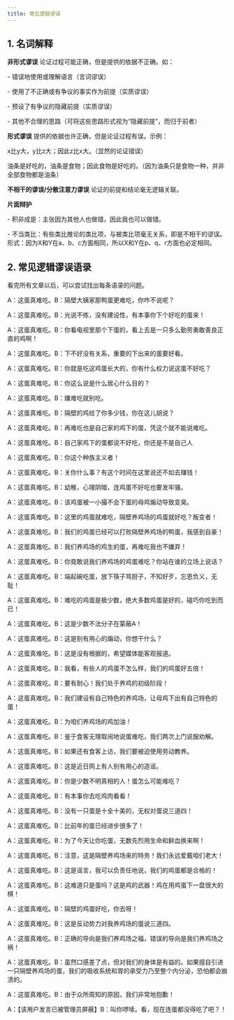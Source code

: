 ```yaml
---
title: 常见逻辑谬误
---
```


## 1. 名词解释

**非形式谬误** 论证过程可能正确，但是提供的依据不正确。如：

\-   错误地使用或理解语言（言词谬误）

\-   使用了不正确或有争议的事实作为前提（实质谬误）

\-   预设了有争议的隐藏前提（实质谬误）

\-   其他不合理的思路（可将这些思路形式视为“隐藏前提”，而归于前者）

 

**形式谬误** 提供的依据也许正确，但是论证过程有误。示例：

x比y大，y比z大；因此z比x大。（显然的论证错误）

油条是好吃的，油条是食物；因此食物是好吃的。（因为油条只是食物一种，并非全部食物都是油条）

 

**不相干的谬误/分散注意力谬误** 论证的前提和结论毫无逻辑关联。

 

**片面辩护**

\-   积非成是：主张因为其他人也做错，因此我也可以做错。

\-   不当类比：有些类比推论的类比项，与被类比项毫无关系，即是不相干的谬误。形式：因为X和Y在a、b、c方面相同，所以X和Y在p、q、r方面也必定相同。 

## 2. 常见逻辑谬误语录

看完所有文章以后，可以尝试找出每条语录的问题。

A：这蛋真难吃。B：隔壁大姨家那鸭蛋更难吃，你咋不说呢？

A：这蛋真难吃。B：光说不练，没有建设性，有本事你下个好吃的蛋来！

A：这蛋真难吃。B：你看电视里那个下蛋的，看上去是一只多么勤劳勇敢善良正直的鸡啊！

A：这蛋真难吃。B：下不好没有关系，重要的下出来的蛋要好看。

A：这蛋真难吃。B：你就是吃这鸡蛋长大的，你有什么权力说这蛋不好吃？

A：这蛋真难吃。B：你这么说是什么居心什么目的？

A：这蛋真难吃。B：嫌难吃就别吃。

A：这蛋真难吃。B：隔壁的鸡给了你多少钱，你在这儿胡说？

A：这蛋真难吃。B：再难吃也是自己家的鸡下的蛋，凭这个就不能说难吃。

A：这蛋真难吃。B：自己家鸡下的蛋都说不好吃，你还是不是自己人

A：这蛋真难吃。B：你这个种族主义者！

A：这蛋真难吃。B：关你什么事？有这个时间在这里说还不如去赚钱！

A：这蛋真难吃。B：幼稚，心理阴暗，连鸡蛋不好吃也要发牢骚。

A：这蛋真难吃。B：该鸡蛋被一小撮不会下蛋的母鸡煽动导致变臭。

A：这蛋真难吃。B：这里的鸡蛋就难吃，隔壁养鸡场的鸡蛋就好吃？叛变者！

A：这蛋真难吃。B：我们的鸡蛋已经可以打败隔壁养鸡场的鸭蛋，我感到自豪！

A：这蛋真难吃。B：我们养鸡场的鸡生的蛋，再难吃我也不嫌弃！

A：这蛋真难吃。B：你竟敢说我们养鸡场的鸡蛋难吃？你站在谁的立场上说话？

A：这蛋真难吃。B：端起碗吃蛋，放下筷子骂厨子，不知好歹，忘恩负义，无耻！

A：这蛋真难吃。B：难吃的鸡蛋是极少数，绝大多数鸡蛋是好的，碰巧你吃到而已！

A：这蛋真难吃。B：这是少数不法分子在蒙蔽A！

A：这蛋真难吃。B：这是别有用心的煽动，你想干什么？

A：这蛋真难吃。B：这是没有根据的，希望媒体能客观报道。

A：这蛋真难吃。B：我看，有些人的鸡蛋不怎么样，我们的鸡蛋好五倍！

A：这蛋真难吃。B：要有耐心！我们处于养鸡的初级阶段！

A：这蛋真难吃。B：我们建设有自己特色的养鸡场，让母鸡下出有自己特色的蛋！ 

A：这蛋真难吃。B：为咱们养鸡场的鸡加油！

A：这蛋真难吃。B：鉴于食客无理取闹地说蛋难吃，我们两次上门说服劝解。

A：这蛋真难吃。B：如果还有食客上访，我们要被迫使用劳动教养。

A：这蛋真难吃。B：这是近日网上有人别有用心的造谣。

A：这蛋真难吃。B：你是少数不明真相的人！蛋怎么可能难吃？

A：这蛋真难吃。B：有本事你去吃鸡肉看看！

A：这蛋真难吃。B：没有一只蛋是十全十美的，无权对蛋说三道四！

A：这蛋真难吃。B：比前年的蛋已经进步很多了！ 

A：这蛋真难吃。B：为了今天让你吃蛋，无数先烈用生命和鲜血换来啊！

A：这蛋真难吃。B：注意，这是隔壁养鸡场来的特务！我们永远爱戴咱们老大！

A：这蛋真难吃。B：这是谣言，我可以负责任地说，我们的鸡蛋都是合格的！

A：这蛋真难吃。B：这难道只是蛋吗？这是鸡的武器！鸡在用鸡蛋下一盘很大的棋！

A：这蛋真难吃。B：隔壁的鸡蛋好吃，你去呀！ 

A：这蛋真难吃。B：这是反动势力对我养鸡场的蛋说三道四。

A：这蛋真难吃。B：正确的导向是我们养鸡场之福，错误的导向是我们养鸡场之祸！

A：这蛋真难吃。B：虽然口感差了点，但对我们的身体是有益的。如果擅自引进一只隔壁养鸡场的蛋，我们的吸收系统和胃的承受力乃至整个内分泌，恐怕都会崩溃的。

A：这蛋真难吃。B：由于众所周知的原因，我们非常地抱歉！

A：【该用户发言已被管理员屏蔽】B：叫你啰嗦。看，现在连蛋都没得吃了吧？！